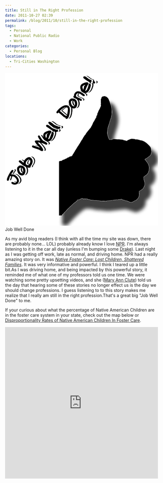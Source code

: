 ```yaml
---
title: Still in The Right Profession
date: 2011-10-27 02:39
permalink: /blog/2011/10/still-in-the-right-profession
tags:
  - Personal
  - National Public Radio
  - Work
categories:
  - Personal Blog
locations: 
  - Tri-Cities Washington
---
```


![Job Well Done][1] Job Well Done 

   [1]: /assets/media/job-well-done-thumbs-up.jpg

As my avid blog readers (I think with all the time my site was down, there are probably none... LOL) probably already know I love [NPR][2]. I'm always listening to it in the car all day (unless I'm bumping some [Drake][3]). Last night as I was getting off work, late as normal, and driving home. NPR had a really amazing story on. It was [_Native Foster Care: Lost Children, Shattered Families_][4]. It was very informative and powerful. I think I teared up a little bit.As I was driving home, and being impacted by this powerful story, it reminded me of what one of my professors told us one time. We were watching some pretty upsetting videos, and she ([Mary Ann Clute][5]) told us the day that hearing some of these stories no longer effect us is the day we should change professions. I guess listening to to this story makes me realize that I really am still in the right profession.That's a great big "Job Well Done" to me.

   [2]: http://www.npr.org
   [3]: http://en.wikipedia.org/wiki/Drake_(entertainer)
   [4]: http://www.npr.org/2011/10/25/141672992/native-foster-care-lost-children-shattered-families
   [5]: http://www.ewu.edu/CSBSSW/Programs/Social-Work/Social-Work-Faculty/Mary-Ann-Clute.xml

If your curious about what the percentage of Native American Children are in the foster care system in your state, check out the map below or [Disproportionality Rates of Native American Children In Foster Care][6].

   [6]: http://www.npr.org/2011/10/25/141475618/disproportionality-rates-of-native-american-children-in-foster-care


<iframe width="100%" height="500px" frameBorder="0" src="http://a.tiles.mapbox.com/v2/npr.foster-kids-v2/mm/zoompan,tooltips,legend,share,zoomwheel,zoombox,attribution.html#4/40.699361630693005/-90.24172031249992"></iframe>

